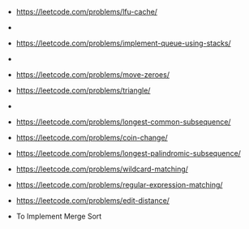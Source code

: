 - https://leetcode.com/problems/lfu-cache/
- 

- https://leetcode.com/problems/implement-queue-using-stacks/
-
- https://leetcode.com/problems/move-zeroes/
- https://leetcode.com/problems/triangle/
- 
- https://leetcode.com/problems/longest-common-subsequence/
- https://leetcode.com/problems/coin-change/
- https://leetcode.com/problems/longest-palindromic-subsequence/
- https://leetcode.com/problems/wildcard-matching/
- https://leetcode.com/problems/regular-expression-matching/
- https://leetcode.com/problems/edit-distance/
- To Implement Merge Sort
